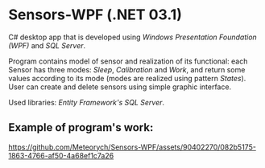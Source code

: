 # Sensors-WPF (.NET 03.1)
C# desktop app that is developed using _Windows Presentation Foundation (WPF)_ and _SQL Server_.

Program contains model of sensor and realization of its functional: each Sensor has three modes: _Sleep_, _Calibration_ and _Work_, and return some values according to its mode (modes are realized using pattern _States_).  User can create and delete sensors using simple graphic interface.

Used libraries: _Entity Framework's SQL Server_.

## Example of program's work:
https://github.com/Meteorych/Sensors-WPF/assets/90402270/082b5175-1863-4766-af50-4a68ef1c7a26
